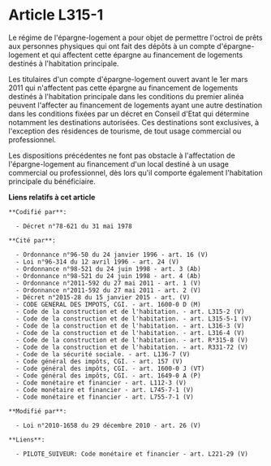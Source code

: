 # Article L315-1

Le régime de l'épargne-logement a pour objet de permettre l'octroi de prêts aux personnes physiques qui ont fait des dépôts à
un compte d'épargne-logement et qui affectent cette épargne au financement de logements destinés à l'habitation principale.

Les titulaires d'un compte d'épargne-logement ouvert avant le 1er mars 2011 qui n'affectent  pas cette épargne au financement
de logements destinés à l'habitation principale dans les conditions du premier alinéa peuvent l'affecter au financement de
logements ayant une autre destination dans les conditions fixées par un décret en Conseil d'Etat qui détermine notamment les
destinations autorisées. Ces destinations sont exclusives, à l'exception des résidences de tourisme, de tout usage commercial
ou professionnel.

Les dispositions précédentes ne font pas obstacle à l'affectation de l'épargne-logement au financement d'un local destiné à
un usage commercial ou professionnel, dès lors qu'il comporte également l'habitation principale du bénéficiaire.

**Liens relatifs à cet article**

	**Codifié par**:

	  - Décret n°78-621 du 31 mai 1978

	**Cité par**:

	  - Ordonnance n°96-50 du 24 janvier 1996 - art. 16 (V)
	  - Loi n°96-314 du 12 avril 1996 - art. 24 (V)
	  - Ordonnance n°98-521 du 24 juin 1998 - art. 3 (Ab)
	  - Ordonnance n°98-521 du 24 juin 1998 - art. 4 (Ab)
	  - Ordonnance n°2011-592 du 27 mai 2011 - art. 1 (V)
	  - Ordonnance n°2011-592 du 27 mai 2011 - art. 2 (V)
	  - Décret n°2015-28 du 15 janvier 2015 - art. (V)
	  - CODE GENERAL DES IMPOTS, CGI. - art. 1600-0 D (M)
	  - Code de la construction et de l'habitation. - art. L315-2 (V)
	  - Code de la construction et de l'habitation. - art. L315-5-1 (V)
	  - Code de la construction et de l'habitation. - art. L316-3 (V)
	  - Code de la construction et de l'habitation. - art. L316-4 (V)
	  - Code de la construction et de l'habitation. - art. R*315-8 (V)
	  - Code de la construction et de l'habitation. - art. R331-72 (V)
	  - Code de la sécurité sociale. - art. L136-7 (V)
	  - Code général des impôts, CGI. - art. 157 (V)
	  - Code général des impôts, CGI. - art. 1600-0 J (VT)
	  - Code général des impôts, CGI. - art. 1649-0 A (P)
	  - Code monétaire et financier - art. L112-3 (V)
	  - Code monétaire et financier - art. L745-7-1 (V)
	  - Code monétaire et financier - art. L755-7-1 (V)

	**Modifié par**:

	  - Loi n°2010-1658 du 29 décembre 2010 - art. 26 (V)

	**Liens**:

	  - PILOTE_SUIVEUR: Code monétaire et financier - art. L221-29 (V)
